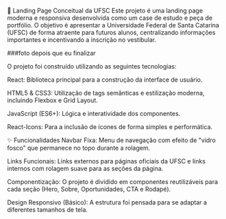 🚀 Landing Page Conceitual da UFSC
Este projeto é uma landing page moderna e responsiva desenvolvida como um case de estudo e peça de portfólio. O objetivo é apresentar a Universidade Federal de Santa Catarina (UFSC) de forma atraente para futuros alunos, centralizando informações importantes e incentivando a inscrição no vestibular.

###foto depois que eu finalizar

O projeto foi construído utilizando as seguintes tecnologias:

React: Biblioteca principal para a construção da interface de usuário.

HTML5 & CSS3: Utilização de tags semânticas e estilização moderna, incluindo Flexbox e Grid Layout.

JavaScript (ES6+): Lógica e interatividade dos componentes.

React-Icons: Para a inclusão de ícones de forma simples e performática.

✨ Funcionalidades
Navbar Fixa: Menu de navegação com efeito de "vidro fosco" que permanece no topo durante a rolagem.

Links Funcionais: Links externos para páginas oficiais da UFSC e links internos com rolagem suave para as seções da página.

Componentização: O projeto é dividido em componentes reutilizáveis para cada seção (Hero, Sobre, Oportunidades, CTA e Rodapé).

Design Responsivo (Básico): A estrutura foi pensada para se adaptar a diferentes tamanhos de tela.
